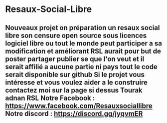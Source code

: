 # Resaux-Social-Libre
Nouveaux projet on préparation un resaux social libre son censure open source sous licences logiciel libre ou tout le monde peut participer a sa modification et améliorant RSL aurait pour but de poster partager publier se que l'on veut et il serait affilié  a aucune partie ni pays tout le code serait disponible sur github Si le projet vous intéresse et vous voulez aider a le construire contactez moi sur la page si dessus Tourak adnan RSL Notre Facebook : https://www.facebook.com/Resauxsociallibre  Notre discord : https://discord.gg/jyqvmER
--------------------------------------------------------------------------------------------------------------------------------


